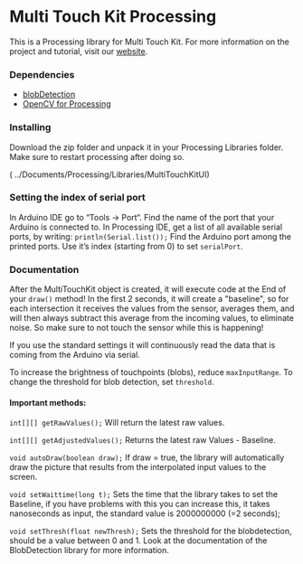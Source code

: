 # Multi Touch Kit Processing

This is a Processing library for Multi Touch Kit. For more information on the project and tutorial, visit our [website](https://hci.cs.uni-saarland.de/multi-touch-kit/).


### Dependencies

- [blobDetection](http://www.v3ga.net/processing/BlobDetection/)
- [OpenCV for Processing](https://github.com/atduskgreg/opencv-processing)

### Installing
Download the zip folder and unpack it in your Processing Libraries folder. Make sure to restart processing after doing so.

( ../Documents/Processing/Libraries/MultiTouchKitUI)


### Setting the index of serial port

In Arduino IDE go to “Tools → Port“. Find the name of the port that your Arduino is connected to.
In Processing IDE, get a list of all available serial ports, by writing:
`println(Serial.list());`
Find the Arduino port among the printed ports. Use it’s index (starting from 0) to set `serialPort`.


### Documentation

After the MultiTouchKit object is created, it will execute code at the End of your `draw()` method!
In the first 2 seconds, it will create a "baseline", so for each intersection it receives the values from the sensor, averages them, and will then always subtract this average from the incoming values, to eliminate noise. So make sure to not touch the sensor while this is happening!

If you use the standard settings it will continuously read the data that is coming from the Arduino via serial.

To increase the brightness of touchpoints (blobs), reduce `maxInputRange`.
To change the threshold for blob detection, set `threshold`.


#### Important methods:

`int[][] getRawValues();`
Will return the latest raw values.



`int[][] getAdjustedValues();`
Returns the latest raw Values - Baseline.



`void autoDraw(boolean draw);`
If draw = true, the library will automatically draw the picture that results from the interpolated input values to the screen.


`void setWaittime(long t);`
Sets the time that the library takes to set the Baseline, if you have problems with this you can increase this, it takes nanoseconds as input, the standard value is 2000000000 (=2 seconds);


`void setThresh(float newThresh);`
Sets the threshold for the blobdetection, should be a value between 0 and 1. Look at the documentation of the BlobDetection library for more information.



